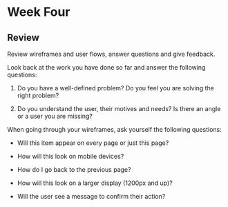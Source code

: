 # Week Four

## Review

Review wireframes and user flows, answer questions and give feedback. 

Look back at the work you have done so far and answer the following questions:

1. Do you have a well-defined problem? Do you feel you are solving the right problem?

1. Do you understand the user, their motives and needs? Is there an angle or a user you are missing?

When going through your wireframes, ask yourself the following questions:

 * Will this item appear on every page or just this page? 

 * How will this look on mobile devices?

 * How do I go back to the previous page? 

 * How will this look on a larger display (1200px and up)?

 * Will the user see a message to confirm their action?

